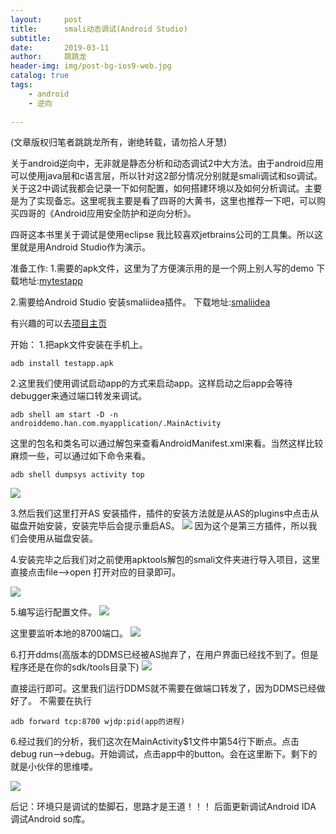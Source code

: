 ```yaml
---
layout:     post
title:      smali动态调试(Android Studio)
subtitle:   
date:       2019-03-11
author:     跳跳龙
header-img: img/post-bg-ios9-web.jpg
catalog: true
tags:
    - android
    - 逆向
    
---
```


(文章版权归笔者跳跳龙所有，谢绝转载，请勿拾人牙慧)

关于android逆向中，无非就是静态分析和动态调试2中大方法。由于android应用可以使用java层和c语言层，所以针对这2部分情况分别就是smali调试和so调试。关于这2中调试我都会记录一下如何配置，如何搭建环境以及如何分析调试。主要是为了实现备忘。这里呢我主要是看了四哥的大黄书，这里也推荐一下吧，可以购买四哥的《Android应用安全防护和逆向分析》。

四哥这本书里关于调试是使用eclipse 我比较喜欢jetbrains公司的工具集。所以这里就是用Android Studio作为演示。

准备工作:
1.需要的apk文件，这里为了方便演示用的是一个网上别人写的demo 下载地址:[mytestapp](https://github.com/MartinHan01/android_reverse_practice/blob/master/mytestapp/mytestapp.apk) 

2.需要给Android Studio 安装smaliidea插件。 下载地址:[smaliidea](https://bitbucket.org/JesusFreke/smali/downloads/smalidea-0.05.zip)

有兴趣的可以去[项目主页](https://github.com/JesusFreke/smali)

开始：
1.把apk文件安装在手机上。

```
adb install testapp.apk
```

2.这里我们使用调试启动app的方式来启动app。这样启动之后app会等待debugger来通过端口转发来调试。

```
adb shell am start -D -n androiddemo.han.com.myapplication/.MainActivity
```

这里的包名和类名可以通过解包来查看AndroidManifest.xml来看。当然这样比较麻烦一些，可以通过如下命令来看。

```
adb shell dumpsys activity top
```
![](http://tiaotiaolong.cn-bj.ufileos.com/blog13-00.jpg)

3.然后我们这里打开AS 安装插件，插件的安装方法就是从AS的plugins中点击从磁盘开始安装，安装完毕后会提示重启AS。
![](http://tiaotiaolong.cn-bj.ufileos.com/blog13-01.jpg)
因为这个是第三方插件，所以我们会使用从磁盘安装。

4.安装完毕之后我们对之前使用apktools解包的smali文件夹进行导入项目，这里直接点击file-->open 打开对应的目录即可。

![](http://tiaotiaolong.cn-bj.ufileos.com/blog13-02.jpg)

5.编写运行配置文件。
![](http://tiaotiaolong.cn-bj.ufileos.com/blog13-03.jpg)

这里要监听本地的8700端口。
![](http://tiaotiaolong.cn-bj.ufileos.com/blog13-04.jpg)


6.打开ddms(高版本的DDMS已经被AS抛弃了，在用户界面已经找不到了。但是程序还是在你的sdk/tools目录下)
![](http://tiaotiaolong.cn-bj.ufileos.com/blog13-05.jpg)

直接运行即可。这里我们运行DDMS就不需要在做端口转发了，因为DDMS已经做好了。
不需要在执行

```
adb forward tcp:8700 wjdp:pid(app的进程)

```

6.经过我们的分析，我们这次在MainActivity$1文件中第54行下断点。点击debug run-->debug。开始调试，点击app中的button。会在这里断下。剩下的就是小伙伴的思维喽。


![](http://tiaotiaolong.cn-bj.ufileos.com/blog13-06.jpg)


后记：环境只是调试的垫脚石，思路才是王道！！！ 后面更新调试Android IDA 调试Android so库。


